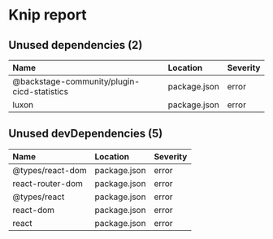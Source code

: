 # Knip report

## Unused dependencies (2)

| Name                                        | Location     | Severity |
| :------------------------------------------ | :----------- | :------- |
| @backstage-community/plugin-cicd-statistics | package.json | error    |
| luxon                                       | package.json | error    |

## Unused devDependencies (5)

| Name             | Location     | Severity |
| :--------------- | :----------- | :------- |
| @types/react-dom | package.json | error    |
| react-router-dom | package.json | error    |
| @types/react     | package.json | error    |
| react-dom        | package.json | error    |
| react            | package.json | error    |

